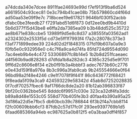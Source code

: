 a74dcda340e7dcee
8911fae24693e99d
f7ef913f9ba6d524
a6619504c93cec81
0e3c794b41cae08b
75b579860cd4f66d
ad50aa53e09f9e7c
718bcee19e617821
9646bf030f52acbb
dfabc0be3feedb27
f7291abd51d6f873
0d12ee0bd9b4410d
5b6d377f15d43be8
e6ffa2da7385ea09
b3b48dd525c35722
ae8b671e838ccbe5
13989f9d5e8c8d37
a38555fa03562ad1
a2324302e2533f5d
cd73e5ff1f7993f4
f7a2c28078c373e3
f3af771899edee39
224d02d2f1848315
07fd19b607a0a9e3
f0fb5e0c932956e0
c4c7f6a9ca4d74fa
85fd724d9554d090
7ac4eeb9b4e4c472
53306897fc8b14e5
1b2b8d251fcaeaec
d4f560b9ad828263
d7dfda1b8a282dc3
4385c325d5e9f701
9ff6d2c8606e8f34
e2b0f91b3a4bbbf3
adec7673b60c2776
e0e43d159f8a976a
8b3c996a3fab9cab
9b245554666e0f64
96bd98a2f48e4246
c9e1f7078f9f441f
86c6436772f68421
9f8eada5f09a3ca9
424593229e58342d
45ab8d7252028835
0f7cdf70257fbec6
9af1766dc8de2a20
81b12ab396833f87
9bf20c0362bbe545
8dddc6f9957c030e
323ca32df4fa3ddc
b89a8d48e1553c05
558d770b405fe3b3
d0faa4b390a95a25
3d186a22d5e7fbc5
db60bcb39c786844
6f3b2f4a7cbb8114
f2fc00609bbb6cf3
87fdb2c57d17fc0f
293ee9397769b1d5
6faad685366a94eb
ec987625a0b812f5
e0a3baa0dff4f857
